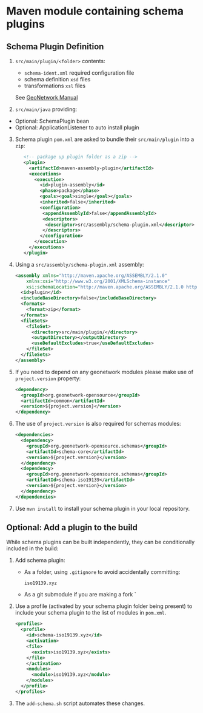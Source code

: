 # Maven module containing schema plugins

## Schema Plugin Definition

1. `src/main/plugin/<folder>` contents:
   
   * `schema-ident.xml` required configuration file
   * schema definition `xsd` files
   * transformations `xsl` files
  
   See [GeoNetwork Manual](https://geonetwork-opensource.org/manuals/trunk/en/customizing-application/implementing-a-schema-plugin.html)

2. `src/main/java` providing:
  
  * Optional: SchemaPlugin bean
  * Optional: ApplicationListener<ServerStartup> to auto install plugin

3. Schema plugin `pom.xml` are asked to bundle their `src/main/plugin` into a `zip`:
   
   ```xml
      <!-- package up plugin folder as a zip -->
      <plugin>
        <artifactId>maven-assembly-plugin</artifactId>
        <executions>
          <execution>
            <id>plugin-assembly</id>
            <phase>package</phase>
            <goals><goal>single</goal></goals>
            <inherited>false</inherited>
            <configuration>
             <appendAssemblyId>false</appendAssemblyId>
             <descriptors>
              <descriptor>src/assembly/schema-plugin.xml</descriptor>
             </descriptors>
            </configuration>
          </execution>
        </executions>
      </plugin>
   ```
   
4. Using a `src/assembly/schema-plugin.xml` assembly:
   
   ```xml
   <assembly xmlns="http://maven.apache.org/ASSEMBLY/2.1.0"
       xmlns:xsi="http://www.w3.org/2001/XMLSchema-instance"
       xsi:schemaLocation="http://maven.apache.org/ASSEMBLY/2.1.0 http://maven.apache.org/xsd/assembly-2.1.0.xsd">
     <id>plugin</id>
     <includeBaseDirectory>false</includeBaseDirectory>
     <formats>
       <format>zip</format>
     </formats>
     <fileSets>
       <fileSet>
         <directory>src/main/plugin/</directory>
         <outputDirectory></outputDirectory>
         <useDefaultExcludes>true</useDefaultExcludes>
       </fileSet>
     </fileSets>
   </assembly>
   ```

4. If you need to depend on any geonetwork modules please make use of `project.version` property:
   
   ```xml
   <dependency>
     <groupId>org.geonetwork-opensource</groupId>
     <artifactId>common</artifactId>
     <version>${project.version}</version>
   </dependency>
   ```

5. The use of `project.version` is also required for schemas modules:

     ```xml
     <dependencies>
       <dependency>
         <groupId>org.geonetwork-opensource.schemas</groupId>
         <artifactId>schema-core</artifactId>
         <version>${project.version}</version>
       </dependency>
       <dependency>
         <groupId>org.geonetwork-opensource.schemas</groupId>
         <artifactId>schema-iso19139</artifactId>
         <version>${project.version}</version>
       </dependency>
     </dependencies>
     ```
   
5. Use `mvn install` to install your schema plugin in your local repository.

## Optional: Add a plugin to the build

While schema plugins can be built independently, they can be conditionally included in the build:

1. Add schema plugin:

   * As a folder, using `.gitignore` to avoid accidentally committing:
     
     ```
     iso19139.xyz
     ```
     
   * As a git submodule if you are making a fork
`
2. Use a profile (activated by your schema plugin folder being present) to include your schema plugin to the list of modules in `pom.xml`.
   
   ```xml
   <profiles>
     <profile>
       <id>schema-iso19139.xyz</id>
       <activation>
       <file>
         <exists>iso19139.xyz</exists>
       </file>
       </activation>
       <modules>
         <module>iso19139.xyz</module>
       </modules>
     </profile>
   </profiles>
   ```
   
3. The `add-schema.sh` script automates these changes.

